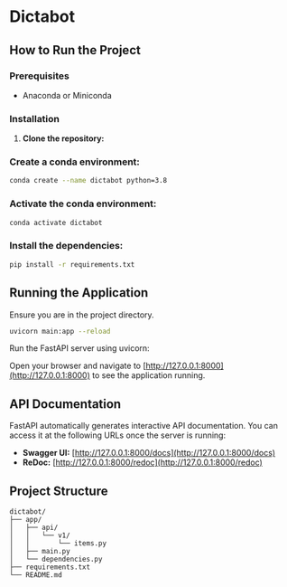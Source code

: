 # Dictabot

## How to Run the Project

### Prerequisites

- Anaconda or Miniconda

### Installation

1. **Clone the repository:**

### Create a conda environment:

```sh
conda create --name dictabot python=3.8
```

### Activate the conda environment:

```sh
conda activate dictabot
```

### Install the dependencies:

```sh
pip install -r requirements.txt
```

## Running the Application

Ensure you are in the project directory.

```sh
uvicorn main:app --reload
```

Run the FastAPI server using uvicorn:

Open your browser and navigate to [http://127.0.0.1:8000](http://127.0.0.1:8000) to see the application running.

## API Documentation

FastAPI automatically generates interactive API documentation. You can access it at the following URLs once the server is running:

- **Swagger UI:** [http://127.0.0.1:8000/docs](http://127.0.0.1:8000/docs)
- **ReDoc:** [http://127.0.0.1:8000/redoc](http://127.0.0.1:8000/redoc)

## Project Structure

```
dictabot/
├── app/
│   ├── api/
│   │   └── v1/
│   │       └── items.py
│   ├── main.py
│   └── dependencies.py
├── requirements.txt
└── README.md
```